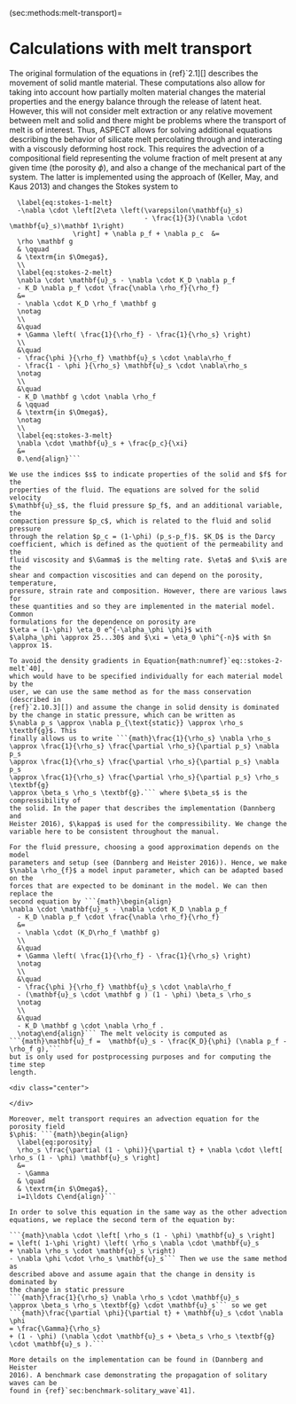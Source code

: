 (sec:methods:melt-transport)=
# Calculations with melt transport

The original formulation of the equations in {ref}`2.1][] describes
the movement of solid mantle material. These computations also allow for
taking into account how partially molten material changes the material
properties and the energy balance through the release of latent heat. However,
this will not consider melt extraction or any relative movement between melt
and solid and there might be problems where the transport of melt is of
interest. Thus, ASPECT allows for solving
additional equations describing the behavior of silicate melt percolating
through and interacting with a viscously deforming host rock. This requires
the advection of a compositional field representing the volume fraction of
melt present at any given time (the porosity $\phi$), and also a change of the
mechanical part of the system. The latter is implemented using the approach of
(Keller, May, and Kaus 2013) and changes the Stokes system to

```{math}\begin{align}
  \label{eq:stokes-1-melt}
  -\nabla \cdot \left[2\eta \left(\varepsilon(\mathbf{u}_s)
                                  - \frac{1}{3}(\nabla \cdot \mathbf{u}_s)\mathbf 1\right)
                \right] + \nabla p_f + \nabla p_c  &=
  \rho \mathbf g
  & \qquad
  & \textrm{in $\Omega$},
  \\
  \label{eq:stokes-2-melt}
  \nabla \cdot \mathbf{u}_s - \nabla \cdot K_D \nabla p_f
  - K_D \nabla p_f \cdot \frac{\nabla \rho_f}{\rho_f}
  &=
  - \nabla \cdot K_D \rho_f \mathbf g
  \notag
  \\
  &\quad
  + \Gamma \left( \frac{1}{\rho_f} - \frac{1}{\rho_s} \right)
  \\
  &\quad
  - \frac{\phi }{\rho_f} \mathbf{u}_s \cdot \nabla\rho_f
  - \frac{1 - \phi }{\rho_s} \mathbf{u}_s \cdot \nabla\rho_s
  \notag
  \\
  &\quad
  - K_D \mathbf g \cdot \nabla \rho_f
  & \qquad
  & \textrm{in $\Omega$},
  \notag
  \\
  \label{eq:stokes-3-melt}
  \nabla \cdot \mathbf{u}_s + \frac{p_c}{\xi}
  &=
  0.\end{align}```

We use the indices $s$ to indicate properties of the solid and $f$ for the
properties of the fluid. The equations are solved for the solid velocity
$\mathbf{u}_s$, the fluid pressure $p_f$, and an additional variable, the
compaction pressure $p_c$, which is related to the fluid and solid pressure
through the relation $p_c = (1-\phi) (p_s-p_f)$. $K_D$ is the Darcy
coefficient, which is defined as the quotient of the permeability and the
fluid viscosity and $\Gamma$ is the melting rate. $\eta$ and $\xi$ are the
shear and compaction viscosities and can depend on the porosity, temperature,
pressure, strain rate and composition. However, there are various laws for
these quantities and so they are implemented in the material model. Common
formulations for the dependence on porosity are
$\eta = (1-\phi) \eta_0 e^{-\alpha_\phi \phi}$ with
$\alpha_\phi \approx 25...30$ and $\xi = \eta_0 \phi^{-n}$ with $n \approx 1$.

To avoid the density gradients in Equation{math:numref}`eq::stokes-2-melt`40],
which would have to be specified individually for each material model by the
user, we can use the same method as for the mass conservation (described in
{ref}`2.10.3][]) and assume the change in solid density is dominated
by the change in static pressure, which can be written as
$\nabla p_s \approx \nabla p_{\text{static}} \approx \rho_s \textbf{g}$. This
finally allows us to write ```{math}\frac{1}{\rho_s} \nabla \rho_s
\approx \frac{1}{\rho_s} \frac{\partial \rho_s}{\partial p_s} \nabla p_s
\approx \frac{1}{\rho_s} \frac{\partial \rho_s}{\partial p_s} \nabla p_s
\approx \frac{1}{\rho_s} \frac{\partial \rho_s}{\partial p_s} \rho_s \textbf{g}
\approx \beta_s \rho_s \textbf{g}.``` where $\beta_s$ is the compressibility of
the solid. In the paper that describes the implementation (Dannberg and
Heister 2016), $\kappa$ is used for the compressibility. We change the
variable here to be consistent throughout the manual.

For the fluid pressure, choosing a good approximation depends on the model
parameters and setup (see (Dannberg and Heister 2016)). Hence, we make
$\nabla \rho_{f}$ a model input parameter, which can be adapted based on the
forces that are expected to be dominant in the model. We can then replace the
second equation by ```{math}\begin{align}
\nabla \cdot \mathbf{u}_s - \nabla \cdot K_D \nabla p_f
  - K_D \nabla p_f \cdot \frac{\nabla \rho_f}{\rho_f}
  &=
  - \nabla \cdot (K_D\rho_f \mathbf g)
  \\
  &\quad
  + \Gamma \left( \frac{1}{\rho_f} - \frac{1}{\rho_s} \right)
  \notag
  \\
  &\quad
  - \frac{\phi }{\rho_f} \mathbf{u}_s \cdot \nabla\rho_f
  - (\mathbf{u}_s \cdot \mathbf g ) (1 - \phi) \beta_s \rho_s
  \notag
  \\
  &\quad
  - K_D \mathbf g \cdot \nabla \rho_f .
  \notag\end{align}``` The melt velocity is computed as
```{math}\mathbf{u}_f =  \mathbf{u}_s - \frac{K_D}{\phi} (\nabla p_f - \rho_f g),```
but is only used for postprocessing purposes and for computing the time step
length.

<div class="center">

</div>

Moreover, melt transport requires an advection equation for the porosity field
$\phi$: ```{math}\begin{align}
  \label{eq:porosity}
  \rho_s \frac{\partial (1 - \phi)}{\partial t} + \nabla \cdot \left[ \rho_s (1 - \phi) \mathbf{u}_s \right]
  &=
  - \Gamma
  & \quad
  & \textrm{in $\Omega$},
  i=1\ldots C\end{align}```

In order to solve this equation in the same way as the other advection
equations, we replace the second term of the equation by:

```{math}\nabla \cdot \left[ \rho_s (1 - \phi) \mathbf{u}_s \right]
= \left( 1-\phi \right) \left( \rho_s \nabla \cdot \mathbf{u}_s
+ \nabla \rho_s \cdot \mathbf{u}_s \right)
- \nabla \phi \cdot \rho_s \mathbf{u}_s``` Then we use the same method as
described above and assume again that the change in density is dominated by
the change in static pressure
```{math}\frac{1}{\rho_s} \nabla \rho_s \cdot \mathbf{u}_s
\approx \beta_s \rho_s \textbf{g} \cdot \mathbf{u}_s``` so we get
```{math}\frac{\partial \phi}{\partial t} + \mathbf{u}_s \cdot \nabla \phi
= \frac{\Gamma}{\rho_s}
+ (1 - \phi) (\nabla \cdot \mathbf{u}_s + \beta_s \rho_s \textbf{g} \cdot \mathbf{u}_s ).```

More details on the implementation can be found in (Dannberg and Heister
2016). A benchmark case demonstrating the propagation of solitary waves can be
found in {ref}`sec:benchmark-solitary_wave`41].
